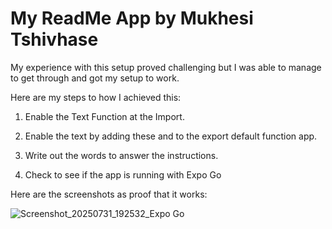 # My ReadMe App by Mukhesi Tshivhase

My experience with this setup proved challenging but I was able to manage to get through and got my setup to work.

Here are my steps to how I achieved this:

1. Enable the Text Function at the Import.

2. Enable the text by adding these <Text> and </Text> to the export default function app.

3. Write out the words to answer the instructions.

4. Check to see if the app is running with Expo Go

Here are the screenshots as proof that it works:

![Screenshot_20250731_192532_Expo Go](https://github.com/user-attachments/assets/04e44511-9d78-4993-980c-7ee9e77b6dc6)
